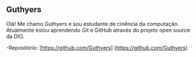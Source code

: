 ## Guthyers

Olá! Me chamo Guthyers e sou estudante de cinência da computação.
Atualmente estou aprendendo Git e GitHub através do projeto open source da DIO.

-Repositório: [https://github.com/Guthyers] (https://github.com/Guthyers) 
